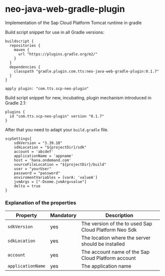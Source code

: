 # neo-java-web-gradle-plugin
Implementation of the Sap Cloud Platform Tomcat runtime in gradle

Build script snippet for use in all Gradle versions:

```
buildscript {
  repositories {
    maven {
      url "https://plugins.gradle.org/m2/"
    }
  }
  dependencies {
    classpath "gradle.plugin.com.tts:neo-java-web-gradle-plugin:0.1.7"
  }
}

apply plugin: "com.tts.scp-neo-plugin"
```

Build script snippet for new, incubating, plugin mechanism introduced in Gradle 2.1:

```
plugins {
  id "com.tts.scp-neo-plugin" version "0.1.7"
}
```
After that you need to adapt your `build.gradle` file.

```
scpSettings{
    sdkVersion = "3.39.10"
    sdkLocation = "${projectDir}/sdk"
    account = 'abcdef'
    applicationName = 'appname'
    host = 'hana.ondemand.com'
    sourceFileLocation = "${projectDir}/build"
    user = "yourUser"
    password = "password"
    enviromentVariables = [varA: 'valueA']
    jvmArgs = ["-Dsome.jvmArg=value"]
    delta = true
}
```

### Explanation of the properties

|Property    | Mandatory     | Description    |
|-------------|---------------|----------------|
|`sdkVersion`|yes|The version of the to used Sap Cloud Platform Neo Sdk|
|`sdkLocation`|yes|The location where the server should be installed|
|`account`|yes|The account name of the Sap Cloud Platform account|
|`applicationName`|yes| The application name|
